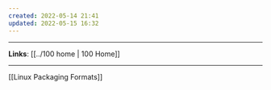 ```yaml
---
created: 2022-05-14 21:41
updated: 2022-05-15 16:32
---
```

---
**Links**: [[../100 home | 100 Home]]

---
[[Linux Packaging Formats]]